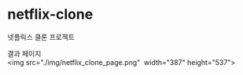 # netflix-clone
넷플릭스 클론 프로젝트

결과 페이지
<img src="./img/netflix_clone_page.png"  width="387" height="537">
